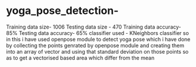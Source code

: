 # yoga_pose_detection-
Training data size- 1006
Testing data size - 470
Training data accuracy- 85%
Testing data accuracy- 65%
classifier used - KNeighbors classifier
so in this i have used openpose module to detect yoga pose 
which i have done by collecting the points genrated by openpose module 
and creating them into an array of vector
and using that standard deviation on those points so as to get a vectorised based area which differ from the mean 
